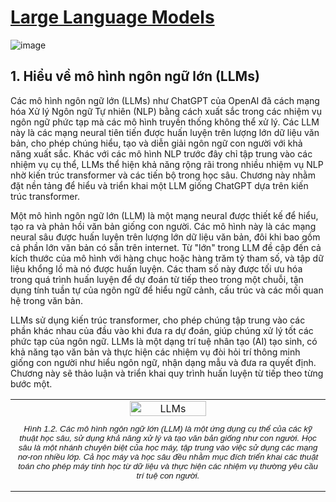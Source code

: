 # [Large Language Models](https://www.manning.com/books/build-a-large-language-model-from-scratch)
![image](https://github.com/trunghachi/DLLearning/assets/45091486/269260be-6e47-48c9-a8f7-0bd1a55aa083)


## 1. Hiểu về mô hình ngôn ngữ lớn (LLMs)
Các mô hình ngôn ngữ lớn (LLMs) như ChatGPT của OpenAI đã cách mạng hóa Xử lý Ngôn ngữ Tự nhiên (NLP) bằng cách xuất sắc trong các nhiệm vụ ngôn ngữ phức tạp mà các mô hình truyền thống không thể xử lý. Các LLM này là các mạng neural tiên tiến được huấn luyện trên lượng lớn dữ liệu văn bản, cho phép chúng hiểu, tạo và diễn giải ngôn ngữ con người với khả năng xuất sắc. Khác với các mô hình NLP trước đây chỉ tập trung vào các nhiệm vụ cụ thể, LLMs thể hiện khả năng rộng rãi trong nhiều nhiệm vụ NLP nhờ kiến trúc transformer và các tiến bộ trong học sâu. Chương này nhằm đặt nền tảng để hiểu và triển khai một LLM giống ChatGPT dựa trên kiến trúc transformer.

Một mô hình ngôn ngữ lớn (LLM) là một mạng neural được thiết kế để hiểu, tạo ra và phản hồi văn bản giống con người. Các mô hình này là các mạng neural sâu được huấn luyện trên lượng lớn dữ liệu văn bản, đôi khi bao gồm cả phần lớn văn bản có sẵn trên internet. Từ "lớn" trong LLM đề cập đến cả kích thước của mô hình với hàng chục hoặc hàng trăm tỷ tham số, và tập dữ liệu khổng lồ mà nó được huấn luyện. Các tham số này được tối ưu hóa trong quá trình huấn luyện để dự đoán từ tiếp theo trong một chuỗi, tận dụng tính tuần tự của ngôn ngữ để hiểu ngữ cảnh, cấu trúc và các mối quan hệ trong văn bản.

LLMs sử dụng kiến trúc transformer, cho phép chúng tập trung vào các phần khác nhau của đầu vào khi đưa ra dự đoán, giúp chúng xử lý tốt các phức tạp của ngôn ngữ. LLMs là một dạng trí tuệ nhân tạo (AI) tạo sinh, có khả năng tạo văn bản và thực hiện các nhiệm vụ đòi hỏi trí thông minh giống con người như hiểu ngôn ngữ, nhận dạng mẫu và đưa ra quyết định. Chương này sẽ thảo luận và triển khai quy trình huấn luyện từ tiếp theo từng bước một.

<table>
  <tr>
    <td align="center">
      <img src="https://media.licdn.com/dms/image/D4E10AQF_Xuqi7XOKVA/image-shrink_800/0/1713776419761?e=1719554400&v=beta&t=d6oC7_APCBlssJi8pZJNFWDdNr_26TE2M6veclgS78A" alt="LLMs"  style="width:50%; height:50%;">
      <br>
      <p style="font-family: Arial, sans-serif; font-size: smaller; font-style: italic; text-align: center;">Hình 1.2. Các mô hình ngôn ngữ lớn (LLM) là một ứng dụng cụ thể của các kỹ thuật học sâu, sử dụng khả năng xử lý và tạo văn bản giống như con người. Học sâu là một nhánh chuyên biệt của học máy, tập trung vào việc sử dụng các mạng nơ-ron nhiều lớp. Cả học máy và học sâu đều nhằm mục đích triển khai các thuật toán cho phép máy tính học từ dữ liệu và thực hiện các nhiệm vụ thường yêu cầu trí tuệ con người.</p>
    </td>
  </tr>
</table>
